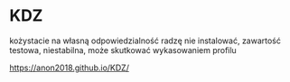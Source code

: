 # KDZ

kożystacie na własną odpowiedzialność radzę nie instalować, zawartość testowa, niestabilna, może skutkować wykasowaniem profilu



https://anon2018.github.io/KDZ/
